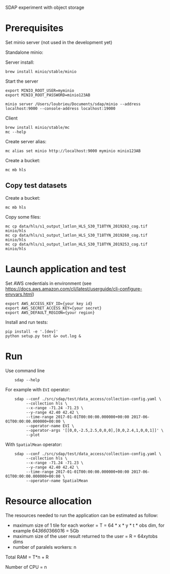 SDAP experiment with object storage

# Prerequisites

Set minio server (not used in the development yet)

Standalone minio:

Server install:

    brew install minio/stable/minio

Start the server

    export MINIO_ROOT_USER=myminio
    export MINIO_ROOT_PASSWORD=minio123AB

    minio server /Users/loubrieu/Documents/sdap/minio --address localhost:9000 --console-address localhost:19000

Client

    brew install minio/stable/mc
    mc --help

Create server alias:

    mc alias set minio http://localhost:9000 myminio minio123AB

Create a bucket:

    mc mb hls


## Copy test datasets

Create a bucket:

    mc mb hls


Copy some files:

    mc cp data/hls/s1_output_latlon_HLS_S30_T18TYN_2019263_cog.tif minio/hls
    mc cp data/hls/s1_output_latlon_HLS_S30_T18TYN_2019260_cog.tif minio/hls
    mc cp data/hls/s1_output_latlon_HLS_S30_T18TYN_2019253_cog.tif minio/hls


# Launch application and test

Set AWS credentials in environment (see https://docs.aws.amazon.com/cli/latest/userguide/cli-configure-envvars.html)

    export AWS_ACCESS_KEY_ID={your key id}
    export AWS_SECRET_ACCESS_KEY={your secret}
    export AWS_DEFAULT_REGION={your region}


Install and run tests:

    pip install -e '.[dev]'
    python setup.py test &> out.log &



# Run

Use command line 

        sdap --help

For example with `EVI` operator:

        sdap --conf ./src/sdap/test/data_access/collection-config.yaml \
             --collection hls \
             --x-range -71.24 -71.23 \
             --y-range 42.40 42.42 \
             --time-range 2017-01-01T00:00:00.000000+00:00 2017-06-01T00:00:00.000000+00:00 \
             --operator-name EVI \
             --operator-args '[[0,0,-2.5,2.5,0,0,0],[0,0,2.4,1,0,0,1]]' \
             --plot

With `SpatialMean` operator:

        sdap --conf ./src/sdap/test/data_access/collection-config.yaml \
             --collection hls \
             --x-range -71.24 -71.23 \
             --y-range 42.40 42.42 \
             --time-range 2017-01-01T00:00:00.000000+00:00 2017-06-01T00:00:00.000000+00:00 \
             --operator-name SpatialMean
             



# Resource allocation

The resources needed to run the application can be estimated as follow:

- maximum size of 1 tile for each worker = T = 64 * x * y * t * obs dim, for example 64*3660*3660*1*6 = 5Gb
- maximum size of the user result returned to the user = R = 64*x*y*t*obs dims
- number of paralels workers: n


Total RAM = T*n + R

Number of CPU = n



